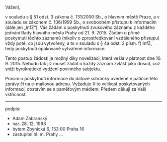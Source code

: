 ﻿---
prijemce: 
  role:     Povinný subjekt
  nazev:    Hlavní město Praha
  ulice:    Mariánské náměstí 2/2
  PSC:      11001
  mesto:    Praha 1
  DS:       48ia97h
styl:       pirati-klub
vase:
  znacka:
  den:
nase:
  znacka:   ZK Pha 142/2015
  misto:    Praha
vec:        Žádost zastupitele hl. m. Prahy o opakovaně vytvářené informace
vyrizuje:   
  jmeno:    Adam Zábranský
  telefon:  +420 721 006 868
  ds:       xwfwgha
  mail:     adam.zabransky@praha.eu
---

Vážení,

v souladu s § 51 odst. 3 zákona č. 131/2000 Sb., o hlavním městě Praze, a v souladu se zákonem č. 106/1999 Sb., o svobodném přístupu k informacím (dále jen „InfZ“), Vás žádám o poskytnutí zvukového záznamu z každého jednání Rady hlavního města Prahy od 21. 9. 2015. Žádám o přímé poskytnutí těchto záznamů (nikoliv o zprostředkování vzdáleného přístupu) vždy poté, co jsou vytvořeny, a to v souladu s § 4a odst. 2 písm. f) InfZ, tedy poskytnutí opakovaně vytvářené informace.

Tento postup žádosti je možný díky novelizaci, která vešla v platnost dne 10. 9. 2015. Nebudu tak již muset žádat o každý záznam zvlášť jako dosud, což sníží byrokratické vytížení povinného subjektu.

Prosím o poskytnutí informace do datové schránky uvedené v patičce této zprávy či na e-mailovou adresu. Vyžaduje-li to velikost poskytovaných informací, dostavím se s paměťovým médiem. Předem děkuji za Vaši vstřícnost.

---
podpis: 
  - Adam Zábranský
  - nar. 28. 12. 1993
  - bytem Zbynická 6, 153 00 Praha 16
  - zastupitel hl. m. Prahy
...
